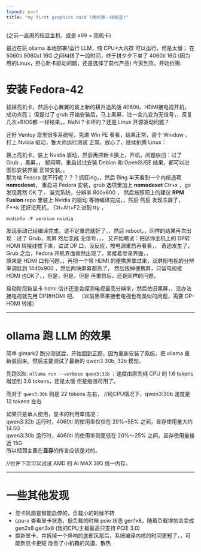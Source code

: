 ```yaml
---
layout: post
title: "my first graphics card (我的第一块独显)"
---
```


(之前一直用的核显主机，或是 x99 + 亮机卡)

最近在玩 ollama 本地部署/运行 LLM，纯 CPU+大内存 可以运行，但是太慢；
在 5060ti 9060xt 16G 之间纠结了一段时间，终于拼夕夕下单了 4060ti 16G
(因为用的Linux，担心新卡驱动问题，还是选择了前代产品) 今天到货。开始折腾:

# 安装 Fedora-42 
拔掉亮机卡，然后小心翼翼的装上新的耕升追风版 4060ti，HDMI接电视开机，成功点亮；
但是过了 grub 开始安装后，马上黑屏，过一会儿变为无信号，，反复几次+BIOS都
一样结果，，NaNi？卡坏的？还是 Linux 开源驱动问题？  

还好 Ventoy 盘里很多系统呢，先进 Win PE 看看，结果正常，装个 Window ，
打上 Nvidia 驱动，鲁大师运行测试 正常。放心了，继续折腾 Linux：

换上亮机卡，装上 Nvidia 驱动，然后再把新卡换上，开机，问题依旧：过了 Grub ，黑屏，，
郁闷啊，重启试试安装 Debian 和 OpenSUSE 结果，都可以进图形安装界面 正常安装。。  
那为啥 Fedora 就不行呢？？？抓狂ing，，然后 Bing 半天看到一个内核选项 **nomodeset**，
重启进 Fedora 安装，grub 选项里加上 **nomodeset** Ctr+x ，go 发现竟然 OK 了，
装完系统，分辨率 800x600 ， 然后按照网上的建议 **RPM Fusion** repo 里装上 Nvidia 的驱动
等待编译完成，，然后 然后 发现冻屏了，F**k 还好没死机， Ctl+Alt+F2 进到 tty ，
```
modinfo -F version nvidia 
```

发现驱动已经编译完成，说不定重启就好了，，然后 reboot，，同样的结果再次出现：过了 Grub，黑屏
然后变成 无信号，，， 
又开始瞎试：把迷你主机上的 DP转HDMI 转接线拔下来，试试 DP 口，没反应，按电源重启再看看，，
奇迹发生了，Grub 之后，Fedora 开机界面竟然出现了，紧接着登录界面，，  
原来是 HDMI 口有问题，，再把一个带 HDMI 的便携屏拿过来，双屏把电视的分辨率调低到 1440x900 ，然后两块屏幕都亮了，
然后拔掉便携屏，只留电视接 HDMI 也OK了，，但是，但是，但是 再重启后，还是同样的问题，

启动阶段新显卡 hdmi 估计还是会探测电视最高分辨率，然后依旧黑屏，，没办法接电视就先用 DP转HDMI 吧。
（以前黑苹果接老电视也有类似的问题，需要 DP-HDMI 转接）

---
# ollama 跑 LLM 的效果
简单 glmark2 跑分测试后，开始回到正题，因为重新安装了系统，把 ollama 重新装回来。然后主要测试了最新的 qwen3 
30b, 32b 模型。  

先跑32b: ```ollama run --verbose qwen3:32b``` ；速度由原先纯 CPU 的 1.6 tokens 增加到 3.6 tokens，还是太慢 但是勉强可用了。  

而对于 ```qwen3:30b``` 则是 22 tokens 左右， //纯CPU情况下，qwen3:30b 速度是 12 tokens 左右

如果只是单人使用，显卡的利用率情况：  
qwen3:32b 运行时，4060ti 的使用率仅仅在 20%~55% 之间，显存使用量大约 14.5G  
qwen3:30b 运行时，4060ti 的使用率则更低在 20%～25% 之间，显存使用量接近 15G  
所以瓶颈主要在**显存**的传言应该是对的。  

//也许下次可以试试 AMD 的 AI MAX 395 统一内存。

---
# 一些其他发现
- 显卡风扇是智能启停的，负载小的时候不转
- cpu-x 查看显卡状态，低负载的时候 pcie 状态 gen1x8，随着负载增加会变成 gen2x8 gen3x8 (我的CPU主板最高只支持 PCIE 3.0)
- 换新显卡、并拆掉一个异响的底部风扇后，系统编译内核的时间更短了，，可能新显卡更短 改善了小机箱的风道、散热
